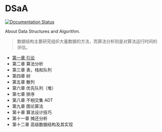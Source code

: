 # DSaA

[![Documentation Status](https://readthedocs.org/projects/dsaa/badge/?version=latest)](https://dsaa.readthedocs.io/zh_CN/latest/?badge=latest)

About Data Structures and Algorithm.

> 数据结构主要研究组织大量数据的方法，而算法分析则是对算法运行时间的评估。

- [第一章 引论](source/Chapter1/index.md)
- 第二章 算法分析
- 第三章 表，栈和队列
- 第四章 树
- 第五章 散列
- 第六章 优先队列（堆）
- 第七章 排序
- 第八章 不相交集 ADT
- 第九章 图论算法
- 第十章 算法设计技巧
- 第十一章 摊还分析
- 第十二章 高级数据结构及其实现
